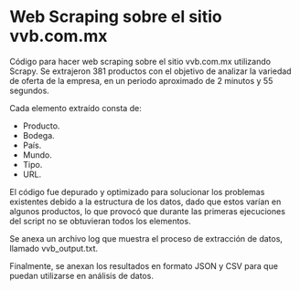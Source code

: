 # Web Scraping sobre el sitio vvb.com.mx

Código para hacer web scraping sobre el sitio vvb.com.mx utilizando Scrapy. Se extrajeron 381 productos con el objetivo de analizar la variedad de oferta de la empresa, en un periodo aproximado de 2 minutos y 55 segundos.

Cada elemento extraído consta de:
* Producto.
* Bodega.
* País.
* Mundo.
* Tipo.
* URL.

El código fue depurado y optimizado para solucionar los problemas existentes debido a la estructura de los datos, dado que estos varían en algunos productos, lo que provocó que durante las primeras ejecuciones del script no se obtuvieran todos los elementos.

Se anexa un archivo log que muestra el proceso de extracción de datos, llamado vvb_output.txt.

Finalmente, se anexan los resultados en formato JSON y CSV para que puedan utilizarse en análisis de datos.